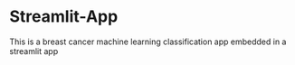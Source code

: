 # Streamlit-App
This is a breast cancer machine learning classification app embedded in a streamlit app
